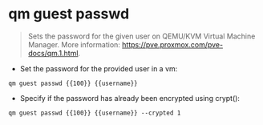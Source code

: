 # qm guest passwd

> Sets the password for the given user on QEMU/KVM Virtual Machine Manager.
> More information: <https://pve.proxmox.com/pve-docs/qm.1.html>.

- Set the password for the provided user in a vm:

`qm guest passwd {{100}} {{username}}`

- Specify if the password has already been encrypted using crypt():

`qm guest passwd {{100}} {{username}} --crypted 1`
